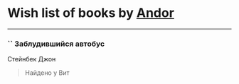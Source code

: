 # Wish list of books by [Andor](https://plus.google.com/u/0/115069512668490775619/)
---

### `` Заблудившийся автобус
Стейнбек Джон
> Найдено у Вит


